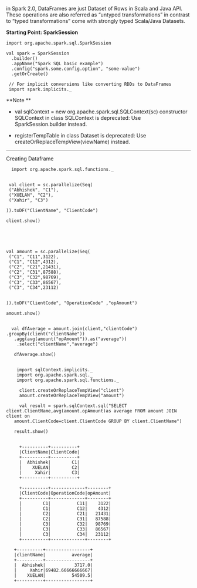 in Spark 2.0, DataFrames are just Dataset of Rows in Scala and Java API. These operations are also referred as “untyped transformations” in contrast to “typed transformations” come with strongly typed Scala/Java Datasets.

**Starting Point: SparkSession**

    import org.apache.spark.sql.SparkSession

    val spark = SparkSession
      .builder()
      .appName("Spark SQL basic example")
      .config("spark.some.config.option", "some-value")
      .getOrCreate()

     // For implicit conversions like converting RDDs to DataFrames
     import spark.implicits._


**Note **

- val sqlContext = new org.apache.spark.sql.SQLContext(sc)
constructor SQLContext in class SQLContext is deprecated: Use SparkSession.builder instead.

- registerTempTable in class Dataset is deprecated: Use createOrReplaceTempView(viewName) instead.


--------------------------------------------------------------
Creating Dataframe 


      import org.apache.spark.sql.functions._


     val client = sc.parallelize(Seq(
     ("Abhishek", "C1"), 
     ("XUELAN", "C2"),
     ("Xahir", "C3")

    )).toDF("ClientName", "ClientCode")

    client.show()





    val amount = sc.parallelize(Seq(
     ("C1", "C11",3122), 
     ("C1", "C12",4312), 
     ("C2", "C21",21431), 
     ("C2", "C31",87588), 
     ("C3", "C32",98769), 
     ("C3", "C33",86567), 
     ("C3", "C34",23112)
 

    )).toDF("ClientCode", "OperationCode" ,"opAmount")

    amount.show()


      val dfAverage = amount.join(client,"clientCode") .groupBy(client("clientName"))
       .agg(avg(amount("opAmount")).as("average"))
        .select("clientName","average")

       dfAverage.show()


        import sqlContext.implicits._
        import org.apache.spark.sql._
        import org.apache.spark.sql.functions._
     
         client.createOrReplaceTempView("client")
         amount.createOrReplaceTempView("amount")

         val result = spark.sqlContext.sql("SELECT client.ClientName,avg(amount.opAmount)as average FROM amount JOIN client on 
       amount.ClientCode=client.ClientCode GROUP BY client.ClientName")

       result.show()


         +----------+----------+
         |ClientName|ClientCode|
         +----------+----------+
         |  Abhishek|        C1|
         |    XUELAN|        C2|
         |     Xahir|        C3|
         +----------+----------+

         +----------+-------------+--------+
         |ClientCode|OperationCode|opAmount|
         +----------+-------------+--------+
         |        C1|          C11|    3122|
         |        C1|          C12|    4312|
         |        C2|          C21|   21431|
         |        C2|          C31|   87588|
         |        C3|          C32|   98769|
         |        C3|          C33|   86567|
         |        C3|          C34|   23112|
         +----------+-------------+--------+

       +----------+-----------------+
       |clientName|          average|
       +----------+-----------------+
       |  Abhishek|           3717.0|
       |     Xahir|69482.66666666667|
       |    XUELAN|          54509.5|
       +----------+-----------------+